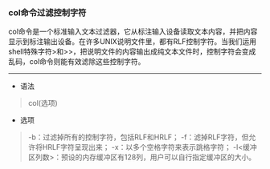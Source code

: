 ### col命令过滤控制字符 ###
col命令是一个标准输入文本过滤器，它从标注输入设备读取文本内容，并把内容显示到标注输出设备。在许多UNIX说明文件里，都有RLF控制字符。当我们运用shell特殊字符\>和\>\>，把说明文件的内容输出成纯文本文件时，控制字符会变成乱码，col命令则能有效滤除这些控制字符。

-------------------------------------------------------------------------------
* 语法
> col(选项)

* 选项
> -b：过滤掉所有的控制字符，包括RLF和HRLF； 
> -f：滤掉RLF字符，但允许将HRLF字符呈现出来； 
> -x：以多个空格字符来表示跳格字符；
> -l<缓冲区列数>：预设的内存缓冲区有128列，用户可以自行指定缓冲区的大小。
